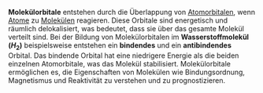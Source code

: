 **Molekülorbitale** entstehen durch die Überlappung von [Atomorbitalen](Chemie/Atom.md#Elektronenhüllen), wenn [Atome](Chemie/Atom.md) zu [Molekülen](Molekül.md) reagieren. Diese Orbitale sind energetisch und räumlich delokalisiert, was bedeutet, dass sie über das gesamte Molekül verteilt sind. Bei der Bildung von Molekülorbitalen im **Wasserstoffmolekül ($H_2$)** beispielsweise entstehen ein **bindendes** und ein **antibindendes** Orbital. Das bindende Orbital hat eine niedrigere Energie als die beiden einzelnen Atomorbitale, was das Molekül stabilisiert. Molekülorbitale ermöglichen es, die Eigenschaften von Molekülen wie Bindungsordnung, Magnetismus und Reaktivität zu verstehen und zu prognostizieren.